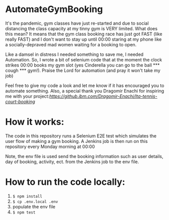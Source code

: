 # AutomateGymBooking

It's the pandemic, gym classes have just re-started and due to social distancing the class capacity at my tinny gym is VERY limited. What does this mean? It means that the gym class booking race has just got FAST (like really FAST) and I don't want to stay up until 00:00 staring at my phone like a socially-depraved mad women waiting for a booking to open.

Like a damsel in distress I needed something to save me, I needed Automation. So, I wrote a bit of selenium code that at the moment the clock strikes 00:00 books my gym slot (yes Cinderella you can go to the ball  *** cough ***  gym!). Praise the Lord for automation (and pray it won't take my job)

Feel free to give my code a look and let me know if it has encouraged you to automate something. Also, a special thank you Dragomir Enachi for inspiring me with your project:_https://github.ibm.com/Dragomir-Enachi/lta-tennis-court-booking_

# How it works:

The code in this repository runs a Selenium E2E test which simulates the user flow of making a gym booking. A Jenkins job is then run on this repository every Monday morning at 00:00 

Note, the env file is used send the booking information such as user details, day of booking, activity, ect. from the Jenkins job to the env file.

# How to run the code locally:

1. `$ npm install `
2. `$ cp .env.local .env`
3. populate the env file
4. `$ npm test `
